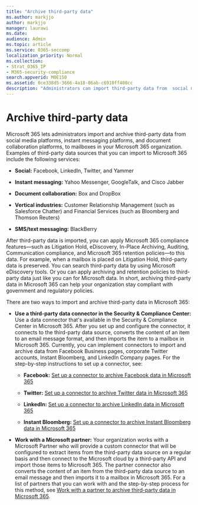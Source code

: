 ```yaml
---
title: "Archive third-party data"
ms.author: markjjo
author: markjjo
manager: laurawi
ms.date: 
audience: Admin
ms.topic: article
ms.service: O365-seccomp
localization_priority: Normal
ms.collection: 
- Strat_O365_IP
- M365-security-compliance
search.appverid: MOE150
ms.assetid: 0ce338d5-3666-4a18-86ab-c6910ff408cc
description: "Administrators can import third-party data from  social media platforms, instant messaging platforms, and document collaboration platforms to mailboxes in your Microsoft 365 organization. This lets you archive data from Facebook, Twitter, and other third-party data sources in Microsoft 365. Then you can use and apply Microsoft 365 compliance features (such as legal hold, eDiscovery, In-Place Archiving, communication compliance and retention policies) for third-party data."
---
```


# Archive third-party data

Microsoft 365 lets administrators import and archive third-party data from social media platforms, instant messaging platforms, and document collaboration platforms, to mailboxes in your Microsoft 365 organization. Examples of third-party data sources that you can import to Microsoft 365 include the following services: 
  
- **Social:** Facebook, LinkedIn, Twitter, and Yammer 
    
- **Instant messaging:** Yahoo Messenger, GoogleTalk, and Cisco Jabber 
    
- **Document collaboration:** Box and DropBox 
    
- **Vertical industries:** Customer Relationship Management (such as Salesforce Chatter) and Financial Services (such as Bloomberg and Thomson Reuters) 
    
- **SMS/text messaging:** BlackBerry 
    
After third-party data is imported, you can apply Microsoft 365 compliance features&mdash;such as Litigation Hold, eDiscovery, In-Place Archiving, Auditing, Communication compliance, and Microsoft 365 retention policies&mdash;to this data. For example, when a mailbox is placed on Litigation Hold, third-party data is preserved. You can search third-party data by using Microsoft eDiscovery tools. Or you can apply archiving and retention policies to third-party data just like you can for Microsoft data. In short, archiving third-party data in Microsoft 365 can help your organization stay compliant with government and regulatory policies.

There are two ways to import and archive third-party data in Microsoft 365:

- **Use a third-party data connector in the Security & Compliance Center:** Use a data connector that's available in the Security & Compliance Center in Microsoft 365. After you set up and configure the connector, it connects to the third-party data source, converts the content of an item to an email message format, and then imports the item to a mailbox in Microsoft 365. Currently, you can implement connectors to import and archive data from Facebook Business pages, corporate Twitter accounts, Instant Bloomberg, and LinkedIn Company pages. For the step-by-step instructions to set up a connector, see:
   
   - **Facebook:** [Set up a connector to archive Facebook data in Microsoft 365](archive-facebook-data-with-sample-connector.md)
  
   - **Twitter:** [Set up a connector to archive Twitter data in Microsoft 365](archive-twitter-data-with-sample-connector.md)
    
   - **LinkedIn:** [Set up a connector to archive LinkedIn data in Microsoft 365](archive-linkedin-data.md)

   - **Instant Bloomberg:** [Set up a connector to archive Instant Bloomberg data in Microsoft 365](archive-instant-bloomberg-data.md)

- **Work with a Microsoft partner:** Your organization works with a Microsoft Partner who will provide a custom connector that will be configured to extract items from the third-party data source on a regular basis and then connect to the Microsoft cloud by a third-party API and import those items to Microsoft 365. The partner connector also converts the content of an item from the third-party data source to an email message and then imports it to a mailbox in Microsoft 365. For a list of partners that you can work with and the step-by-step process for this method, see [Work with a partner to archive third-party data in Microsoft 365](work-with-partner-to-archive-third-party-data.md).
